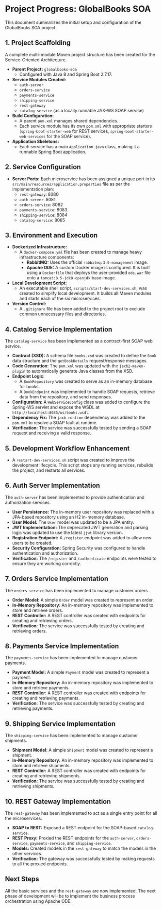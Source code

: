 # Project Progress: GlobalBooks SOA

This document summarizes the initial setup and configuration of the GlobalBooks SOA project.

## 1. Project Scaffolding

A complete multi-module Maven project structure has been created for the Service-Oriented Architecture.

- **Parent Project:** `globalbooks-soa`
  - Configured with Java 8 and Spring Boot 2.7.17.
- **Service Modules Created:**
  - `auth-server`
  - `orders-service`
  - `payments-service`
  - `shipping-service`
  - `rest-gateway`
  - `catalog-service` (as a locally runnable JAX-WS SOAP service)
- **Build Configuration:**
  - A parent `pom.xml` manages shared dependencies.
  - Each service module has its own `pom.xml` with appropriate starters (`spring-boot-starter-web` for REST services, `spring-boot-starter-web-services` for the SOAP service).
- **Application Skeletons:**
  - Each service has a main `Application.java` class, making it a runnable Spring Boot application.

## 2. Service Configuration

- **Server Ports:** Each microservice has been assigned a unique port in its `src/main/resources/application.properties` file as per the implementation plan:
  - `rest-gateway`: 8080
  - `auth-server`: 8081
  - `orders-service`: 8082
  - `payments-service`: 8083
  - `shipping-service`: 8084
  - `catalog-service`: 8085

## 3. Environment and Execution

- **Dockerized Infrastructure:**
  - A `docker-compose.yml` file has been created to manage heavy infrastructure components:
    - **RabbitMQ:** Uses the official `rabbitmq:3.9-management` image.
    - **Apache ODE:** A custom Docker image is configured. It is built using a `Dockerfile` that deploys the user-provided `ode.war` file onto a `tomcat:8.5-jdk8-openjdk` base image.
- **Local Development Script:**
  - An executable shell script, `scripts/start-dev-services.sh`, was created to simplify local development. It builds all Maven modules and starts each of the six microservices.
- **Version Control:**
  - A `.gitignore` file has been added to the project root to exclude common unnecessary files and directories.

## 4. Catalog Service Implementation

The `catalog-service` has been implemented as a contract-first SOAP web service.

- **Contract (XSD):** A schema file `books.xsd` was created to define the `Book` data structure and the `getBookDetails` request/response messages.
- **Code Generation:** The `pom.xml` was updated with the `jaxb2-maven-plugin` to automatically generate Java classes from the XSD.
- **Endpoint Logic:**
    - A `BookRepository` was created to serve as an in-memory database for books.
    - A `BookEndpoint` was implemented to handle SOAP requests, retrieve data from the repository, and send responses.
- **Configuration:** A `WebServiceConfig` class was added to configure the Spring-WS servlet and expose the WSDL at `http://localhost:8085/ws/books.wsdl`.
- **Dependency Fix:** The `jaxb-runtime` dependency was added to the `pom.xml` to resolve a SOAP fault at runtime.
- **Verification:** The service was successfully tested by sending a SOAP request and receiving a valid response.

## 5. Development Workflow Enhancement

- A `restart-dev-services.sh` script was created to improve the development lifecycle. This script stops any running services, rebuilds the project, and restarts all services.

## 6. Auth Server Implementation

The `auth-server` has been implemented to provide authentication and authorization services.

- **User Persistence:** The in-memory user repository was replaced with a JPA-based repository using an H2 in-memory database.
- **User Model:** The `User` model was updated to be a JPA entity.
- **JWT Implementation:** The deprecated JWT generation and parsing logic was updated to use the latest `jjwt` library version.
- **Registration Endpoint:** A `/register` endpoint was added to allow new users to be created.
- **Security Configuration:** Spring Security was configured to handle authentication and authorization.
- **Verification:** The `/register` and `/authenticate` endpoints were tested to ensure they are working correctly.

## 7. Orders Service Implementation

The `orders-service` has been implemented to manage customer orders.

- **Order Model:** A simple `Order` model was created to represent an order.
- **In-Memory Repository:** An in-memory repository was implemented to store and retrieve orders.
- **REST Controller:** A REST controller was created with endpoints for creating and retrieving orders.
- **Verification:** The service was successfully tested by creating and retrieving orders.

## 8. Payments Service Implementation

The `payments-service` has been implemented to manage customer payments.

- **Payment Model:** A simple `Payment` model was created to represent a payment.
- **In-Memory Repository:** An in-memory repository was implemented to store and retrieve payments.
- **REST Controller:** A REST controller was created with endpoints for creating and retrieving payments.
- **Verification:** The service was successfully tested by creating and retrieving payments.

## 9. Shipping Service Implementation

The `shipping-service` has been implemented to manage customer shipments.

- **Shipment Model:** A simple `Shipment` model was created to represent a shipment.
- **In-Memory Repository:** An in-memory repository was implemented to store and retrieve shipments.
- **REST Controller:** A REST controller was created with endpoints for creating and retrieving shipments.
- **Verification:** The service was successfully tested by creating and retrieving shipments.

## 10. REST Gateway Implementation

The `rest-gateway` has been implemented to act as a single entry point for all the microservices.

- **SOAP to REST:** Exposed a REST endpoint for the SOAP-based `catalog-service`.
- **REST Proxy:** Proxied the REST endpoints for the `auth-server`, `orders-service`, `payments-service`, and `shipping-service`.
- **Models:** Created models in the `rest-gateway` to match the models in the other services.
- **Verification:** The gateway was successfully tested by making requests to all the proxied endpoints.

## Next Steps

All the basic services and the `rest-gateway` are now implemented. The next phase of development will be to implement the business process orchestration using Apache ODE.
